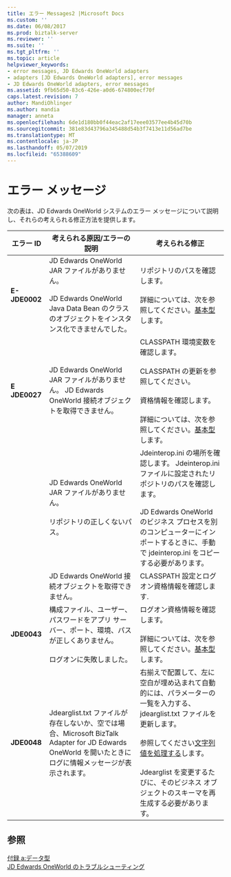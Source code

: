 ```yaml
---
title: エラー Messages2 |Microsoft Docs
ms.custom: ''
ms.date: 06/08/2017
ms.prod: biztalk-server
ms.reviewer: ''
ms.suite: ''
ms.tgt_pltfrm: ''
ms.topic: article
helpviewer_keywords:
- error messages, JD Edwards OneWorld adapters
- adapters [JD Edwards OneWorld adapters], error messages
- JD Edwards OneWorld adapters, error messages
ms.assetid: 9fb65d50-83c6-426e-a0d6-674800ecf70f
caps.latest.revision: 7
author: MandiOhlinger
ms.author: mandia
manager: anneta
ms.openlocfilehash: 6de1d180bb0f44eac2af17eee03577ee4b45d70b
ms.sourcegitcommit: 381e83d43796a345488d54b3f7413e11d56ad7be
ms.translationtype: MT
ms.contentlocale: ja-JP
ms.lasthandoff: 05/07/2019
ms.locfileid: "65388609"
---
```

# <a name="error-messages"></a>エラー メッセージ
次の表は、JD Edwards OneWorld システムのエラー メッセージについて説明し、それらの考えられる修正方法を提供します。  
  
|エラー ID|考えられる原因/エラーの説明|考えられる修正|  
|--------------|-----------------------------------------|-------------------------|  
|**E-JDE0002**|JD Edwards OneWorld JAR ファイルがありません。<br /><br /> JD Edwards OneWorld Java Data Bean のクラスのオブジェクトをインスタンス化できませんでした。|リポジトリのパスを確認します。<br /><br /> 詳細については、次を参照してください。[基本型](../core/basic-types1.md)します。|  
|**E JDE0027**|JD Edwards OneWorld JAR ファイルがありません。 JD Edwards OneWorld 接続オブジェクトを取得できません。|CLASSPATH 環境変数を確認します。<br /><br /> CLASSPATH の更新を参照してください。<br /><br /> 資格情報を確認します。<br /><br /> 詳細については、次を参照してください。[基本型](../core/basic-types1.md)します。|  
||JD Edwards OneWorld JAR ファイルがありません。<br /><br /> リポジトリの正しくないパス。|Jdeinterop.ini の場所を確認します。 Jdeinterop.ini ファイルに設定されたリポジトリのパスを確認します。<br /><br /> JD Edwards OneWorld のビジネス プロセスを別のコンピューターにインポートするときに、手動で jdeinterop.ini をコピーする必要があります。|  
||JD Edwards OneWorld 接続オブジェクトを取得できません。|CLASSPATH 設定とログオン資格情報を確認します.|  
|**JDE0043**|構成ファイル、ユーザー、パスワードをアプリ サーバー、ポート、環境、パスが正しくありません。<br /><br /> ログオンに失敗しました。|ログオン資格情報を確認します。<br /><br /> 詳細については、次を参照してください。[基本型](../core/basic-types1.md)します。|  
|**JDE0048**|Jdearglist.txt ファイルが存在しないか、空では場合、Microsoft BizTalk Adapter for JD Edwards OneWorld を開いたときにログに情報メッセージが表示されます。|右揃えで配置して、左に空白が埋め込まれて自動的には、パラメーターの一覧を入力する、jdearglist.txt ファイルを更新します。<br /><br /> 参照してください[文字列値を処理する](../core/handling-string-values1.md)します。<br /><br /> Jdearglist を変更するたびに、そのビジネス オブジェクトのスキーマを再生成する必要があります。|  
  
## <a name="see-also"></a>参照  
 [付録 a:データ型](../core/appendix-a-data-types.md)   
 [JD Edwards OneWorld のトラブルシューティング](../core/troubleshooting-jd-edwards-oneworld.md)